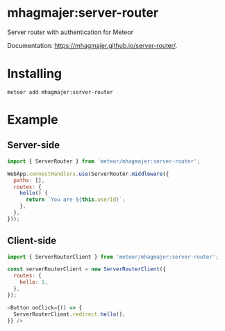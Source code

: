 # mhagmajer:server-router
Server router with authentication for Meteor

Documentation: https://mhagmajer.github.io/server-router/.

# Installing

`meteor add mhagmajer:server-router`

# Example

## Server-side

```js
import { ServerRouter } from 'meteor/mhagmajer:server-router';

WebApp.connectHandlers.use(ServerRouter.middleware({
  paths: [],
  routes: {
    hello() {
      return `You are ${this.userId}`;
    },
  },
}));
```

## Client-side

```js
import { ServerRouterClient } from 'meteor/mhagmajer:server-router';

const serverRouterClient = new ServerRouterClient({
  routes: {
    hello: 1,
  },
});

<Button onClick={() => {
  ServerRouterClient.redirect.hello();  
}} />
```
